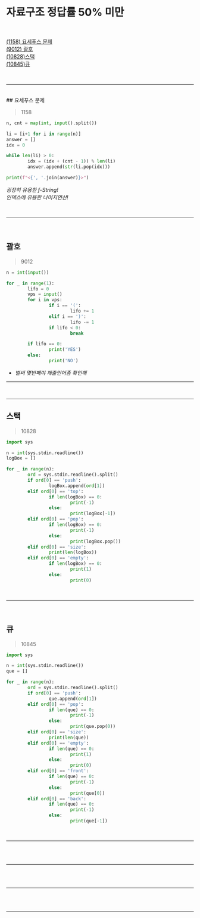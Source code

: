 # 자료구조 정답률 50% 미만

<br>

[(1158) 요세푸스 문제](#요세푸스-문제)  
[(9012) 괄호](#괄호)  
[(10828)스택](#스택)  
[(10845)큐](#큐)

<br>

---

<br>
## 요세푸스 문제

> 1158

```python
n, cnt = map(int, input().split())

li = [i+1 for i in range(n)]
answer = []
idx = 0

while len(li) > 0:
		idx = (idx + (cnt - 1)) % len(li)
		answer.append(str(li.pop(idx)))

print(f"<{', '.join(answer)}>")
```

_굉장히 유용한 f-String!_  
_인덱스에 유용한 나머지연산!_

<br>

---

<br>

## 괄호

> 9012

```python
n = int(input())

for _ in range(1):
		lifo = 0
		vps = input()
		for i in vps:
				if i == '(':
						lifo += 1
				elif i == ')':
						lifo -= 1
				if lifo < 0:
						break

		if lifo == 0:
				print('YES')
		else:
				print('NO')
```

- _벌써 몇번째야 제출언어좀 확인해_

---

<br>

---

## 스택

> 10828

```python
import sys

n = int(sys.stdin.readline())
logBox = []

for _ in range(n):
		ord = sys.stdin.readline().split()
		if ord[0] == 'push':
				logBox.append(ord[1])
		elif ord[0] == 'top':
				if len(logBox) == 0:
						print(-1)
				else:
						print(logBox[-1])
		elif ord[0] == 'pop':
				if len(logBox) == 0:
						print(-1)
				else:
						print(logBox.pop())
		elif ord[0] == 'size':
				print(len(logBox))
		elif ord[0] == 'empty':
				if len(logBox) == 0:
						print(1)
				else:
						print(0)
```

<br>

---

<br>

## 큐

> 10845

```python
import sys

n = int(sys.stdin.readline())
que = []

for _ in range(n):
		ord = sys.stdin.readline().split()
		if ord[0] == 'push':
				que.append(ord[1])
		elif ord[0] == 'pop':
				if len(que) == 0:
						print(-1)
				else:
						print(que.pop(0))
		elif ord[0] == 'size':
				print(len(que))
		elif ord[0] == 'empty':
				if len(que) == 0:
						print(1)
				else:
						print(0)
		elif ord[0] == 'front':
				if len(que) == 0:
						print(-1)
				else:
						print(que[0])
		elif ord[0] == 'back':
				if len(que) == 0:
						print(-1)
				else:
						print(que[-1])
```

<br>

---

<br>

<br>

---

<br>
<br>

---

<br>
<br>

---

<br>
